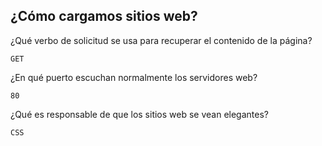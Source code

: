 ## ¿Cómo cargamos sitios web?

¿Qué verbo de solicitud se usa para recuperar el contenido de la página?

    GET

¿En qué puerto escuchan normalmente los servidores web?

    80

¿Qué es responsable de que los sitios web se vean elegantes?

    CSS


